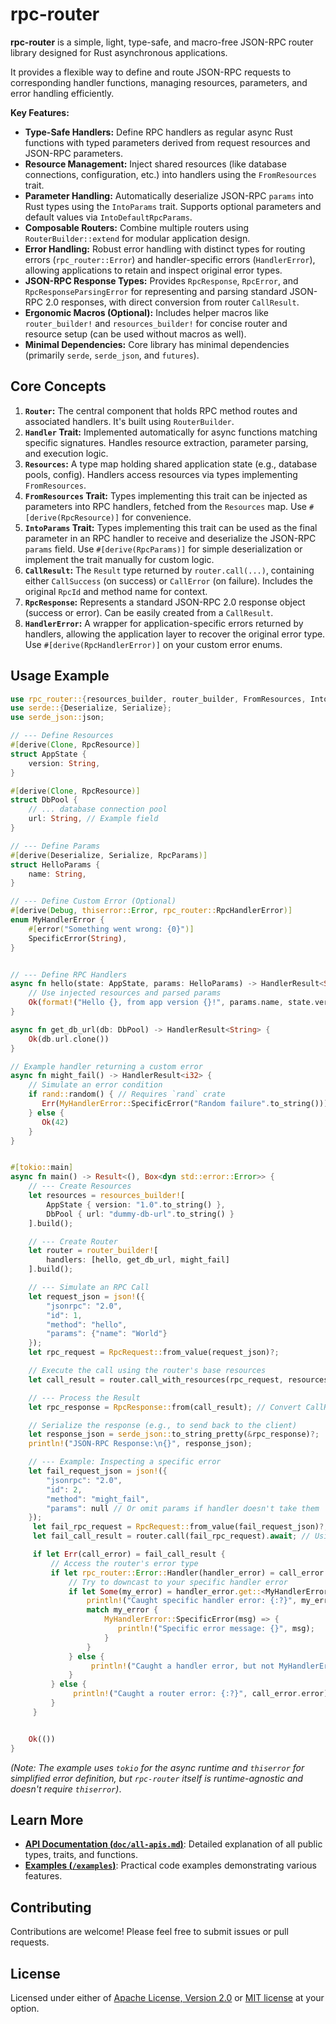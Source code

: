 # rpc-router

**rpc-router** is a simple, light, type-safe, and macro-free JSON-RPC router library designed for Rust asynchronous applications.

It provides a flexible way to define and route JSON-RPC requests to corresponding handler functions, managing resources, parameters, and error handling efficiently.

**Key Features:**

- **Type-Safe Handlers:** Define RPC handlers as regular async Rust functions with typed parameters derived from request resources and JSON-RPC parameters.
- **Resource Management:** Inject shared resources (like database connections, configuration, etc.) into handlers using the `FromResources` trait.
- **Parameter Handling:** Automatically deserialize JSON-RPC `params` into Rust types using the `IntoParams` trait. Supports optional parameters and default values via `IntoDefaultRpcParams`.
- **Composable Routers:** Combine multiple routers using `RouterBuilder::extend` for modular application design.
- **Error Handling:** Robust error handling with distinct types for routing errors (`rpc_router::Error`) and handler-specific errors (`HandlerError`), allowing applications to retain and inspect original error types.
- **JSON-RPC Response Types:** Provides `RpcResponse`, `RpcError`, and `RpcResponseParsingError` for representing and parsing standard JSON-RPC 2.0 responses, with direct conversion from router `CallResult`.
- **Ergonomic Macros (Optional):** Includes helper macros like `router_builder!` and `resources_builder!` for concise router and resource setup (can be used without macros as well).
- **Minimal Dependencies:** Core library has minimal dependencies (primarily `serde`, `serde_json`, and `futures`).

## Core Concepts

1.  **`Router`:** The central component that holds RPC method routes and associated handlers. It's built using `RouterBuilder`.
2.  **`Handler` Trait:** Implemented automatically for async functions matching specific signatures. Handles resource extraction, parameter parsing, and execution logic.
3.  **`Resources`:** A type map holding shared application state (e.g., database pools, config). Handlers access resources via types implementing `FromResources`.
4.  **`FromResources` Trait:** Types implementing this trait can be injected as parameters into RPC handlers, fetched from the `Resources` map. Use `#[derive(RpcResource)]` for convenience.
5.  **`IntoParams` Trait:** Types implementing this trait can be used as the final parameter in an RPC handler to receive and deserialize the JSON-RPC `params` field. Use `#[derive(RpcParams)]` for simple deserialization or implement the trait manually for custom logic.
6.  **`CallResult`:** The `Result` type returned by `router.call(...)`, containing either `CallSuccess` (on success) or `CallError` (on failure). Includes the original `RpcId` and method name for context.
7.  **`RpcResponse`:** Represents a standard JSON-RPC 2.0 response object (success or error). Can be easily created from a `CallResult`.
8.  **`HandlerError`:** A wrapper for application-specific errors returned by handlers, allowing the application layer to recover the original error type. Use `#[derive(RpcHandlerError)]` on your custom error enums.

## Usage Example

```rust
use rpc_router::{resources_builder, router_builder, FromResources, IntoParams, HandlerResult, RpcRequest, RpcResource, RpcParams, RpcResponse};
use serde::{Deserialize, Serialize};
use serde_json::json;

// --- Define Resources
#[derive(Clone, RpcResource)]
struct AppState {
    version: String,
}

#[derive(Clone, RpcResource)]
struct DbPool {
    // ... database connection pool
    url: String, // Example field
}

// --- Define Params
#[derive(Deserialize, Serialize, RpcParams)]
struct HelloParams {
    name: String,
}

// --- Define Custom Error (Optional)
#[derive(Debug, thiserror::Error, rpc_router::RpcHandlerError)]
enum MyHandlerError {
    #[error("Something went wrong: {0}")]
    SpecificError(String),
}


// --- Define RPC Handlers
async fn hello(state: AppState, params: HelloParams) -> HandlerResult<String> {
    // Use injected resources and parsed params
    Ok(format!("Hello {}, from app version {}!", params.name, state.version))
}

async fn get_db_url(db: DbPool) -> HandlerResult<String> {
    Ok(db.url.clone())
}

// Example handler returning a custom error
async fn might_fail() -> HandlerResult<i32> {
    // Simulate an error condition
    if rand::random() { // Requires `rand` crate
       Err(MyHandlerError::SpecificError("Random failure".to_string()))
    } else {
       Ok(42)
    }
}


#[tokio::main]
async fn main() -> Result<(), Box<dyn std::error::Error>> {
    // --- Create Resources
    let resources = resources_builder![
        AppState { version: "1.0".to_string() },
        DbPool { url: "dummy-db-url".to_string() }
    ].build();

    // --- Create Router
    let router = router_builder![
        handlers: [hello, get_db_url, might_fail]
    ].build();

    // --- Simulate an RPC Call
    let request_json = json!({
        "jsonrpc": "2.0",
        "id": 1,
        "method": "hello",
        "params": {"name": "World"}
    });
    let rpc_request = RpcRequest::from_value(request_json)?;

    // Execute the call using the router's base resources
    let call_result = router.call_with_resources(rpc_request, resources).await;

    // --- Process the Result
    let rpc_response = RpcResponse::from(call_result); // Convert CallResult to RpcResponse

    // Serialize the response (e.g., to send back to the client)
    let response_json = serde_json::to_string_pretty(&rpc_response)?;
    println!("JSON-RPC Response:\n{}", response_json);

    // --- Example: Inspecting a specific error
    let fail_request_json = json!({
        "jsonrpc": "2.0",
        "id": 2,
        "method": "might_fail",
        "params": null // Or omit params if handler doesn't take them
    });
     let fail_rpc_request = RpcRequest::from_value(fail_request_json)?;
     let fail_call_result = router.call(fail_rpc_request).await; // Using router's own resources

     if let Err(call_error) = fail_call_result {
         // Access the router's error type
         if let rpc_router::Error::Handler(handler_error) = call_error.error {
             // Try to downcast to your specific handler error
             if let Some(my_error) = handler_error.get::<MyHandlerError>() {
                 println!("Caught specific handler error: {:?}", my_error);
                 match my_error {
                     MyHandlerError::SpecificError(msg) => {
                        println!("Specific error message: {}", msg);
                     }
                 }
             } else {
                  println!("Caught a handler error, but not MyHandlerError: {}", handler_error.type_name());
             }
         } else {
              println!("Caught a router error: {:?}", call_error.error);
         }
     }


    Ok(())
}
```

*(Note: The example uses `tokio` for the async runtime and `thiserror` for simplified error definition, but `rpc-router` itself is runtime-agnostic and doesn't require `thiserror`)*.

## Learn More

- [**API Documentation (`doc/all-apis.md`)**](./all-apis.md): Detailed explanation of all public types, traits, and functions.
- [**Examples (`/examples`)**](../examples): Practical code examples demonstrating various features.

## Contributing

Contributions are welcome! Please feel free to submit issues or pull requests.

## License

Licensed under either of [Apache License, Version 2.0](http://www.apache.org/licenses/LICENSE-2.0) or [MIT license](http://opensource.org/licenses/MIT) at your option.

